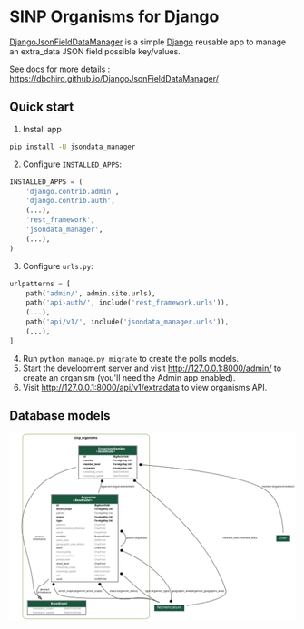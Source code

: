 # SINP Organisms for Django

[DjangoJsonFieldDataManager](https://github.com/dbchiro/DjangoJsonFieldDataManager) is a simple [Django](https://www.djangoproject.com/) reusable app to manage an extra_data JSON field possible key/values.

See docs for more details : <https://dbchiro.github.io/DjangoJsonFieldDataManager/>

## Quick start

1. Install app

```bash
pip install -U jsondata_manager
```

2. Configure `INSTALLED_APPS`:

```python
INSTALLED_APPS = (
    'django.contrib.admin',
    'django.contrib.auth',
    (...),
    'rest_framework',
    'jsondata_manager',
    (...),
)
```

3. Configure `urls.py`:

```python
urlpatterns = [
    path('admin/', admin.site.urls),
    path('api-auth/', include('rest_framework.urls')),
    (...),
    path('api/v1/', include('jsondata_manager.urls')),
    (...),
]
```

4. Run `python manage.py migrate` to create the polls models.
5. Start the development server and visit <http://127.0.0.1:8000/admin/>
   to create an organism (you'll need the Admin app enabled).
6. Visit <http://127.0.0.1:8000/api/v1/extradata> to view organisms API.

## Database models

![models.png](./docs/_static/models.png)
